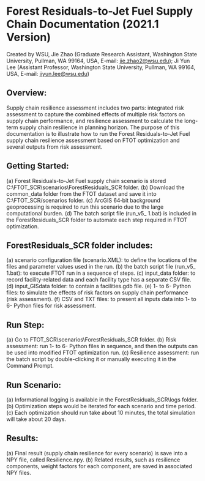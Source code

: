 # Forest Residuals-to-Jet Fuel Supply Chain Documentation (2021.1 Version)


Created by WSU, 
Jie Zhao (Graduate Research Assistant, Washington State University, Pullman, WA 99164, USA, E-mail: jie.zhao2@wsu.edu);
Ji Yun Lee (Assistant Professor, Washington State University, Pullman, WA 99164, USA, E-mail: jiyun.lee@wsu.edu)

## Overview: 
Supply chain resilience assessment includes two parts: integrated risk assessment to capture the combined effects of multiple risk factors on supply chain performance, and resilience assessment to calculate the long-term supply chain resilience in planning horizon. 
The purpose of this documentation is to illustrate how to run the Forest Residuals-to-Jet Fuel supply chain resilience assessment based on FTOT optimization and several outputs from risk assessment. 

## Getting Started:
(a) Forest Residuals-to-Jet Fuel supply chain scenario is stored C:\FTOT_SCR\scenarios\ForestResiduals_SCR folder. 
(b) Download the common_data folder from the FTOT dataset and save it into C:\FTOT_SCR/scenarios folder.
(c) ArcGIS 64‐bit background geoprocessing is required to run this scenario due to the large computational burden.
(d) The batch script file (run_v5_ 1.bat) is included in the ForestResiduals_SCR folder to automate each step required in FTOT optimization.

## ForestResiduals_SCR folder includes:
(a) scenario configuration file (scenario.XML): to define the locations of the files and parameter values used in the run.
(b) the batch script file (run_v5_ 1.bat): to execute FTOT run in a sequence of steps.
(c) input_data folder: to record facility-related data and each facility type has a separate CSV file.
(d) input_GISdata folder: to contain a facilities.gdb file.
(e) 1- to 6- Python files: to simulate the effects of risk factors on supply chain performance (risk assessment).
(f) CSV and TXT files: to present all inputs data into 1- to 6- Python files for risk assessment. 

## Run Step:
(a) Go to FTOT_SCR\scenarios\ForestResiduals_SCR folder.
(b) Risk assessment: run 1- to 6- Python files in sequence, and then the outputs can be used into modified FTOT optimization run.
(c) Resilience assessment: run the batch script by double-clicking it or manually executing it in the Command Prompt.

## Run Scenario:
(a) Informational logging is available in the ForestResiduals_SCR\logs folder.
(b) Optimization steps would be iterated for each scenario and time period. 
(c) Each optimization should run take about 10 minutes, the total simulation will take about 20 days.

## Results:
(a) Final result (supply chain resilience for every scenario) is save into a NPY file, called Resilience.npy.
(b) Related results, such as resilience components, weight factors for each component, are saved in associated NPY files.
